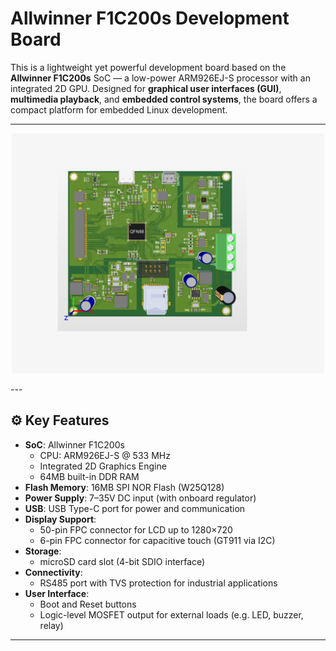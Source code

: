 # Allwinner F1C200s Development Board

This is a lightweight yet powerful development board based on the **Allwinner F1C200s** SoC — a low-power ARM926EJ-S processor with an integrated 2D GPU. Designed for **graphical user interfaces (GUI)**, **multimedia playback**, and **embedded control systems**, the board offers a compact platform for embedded Linux development.

---
<p align="center">
  <img src="PCB.PNG" alt="Board Image" width="500">
</p>
---

## ⚙️ Key Features

- **SoC**: Allwinner F1C200s  
  - CPU: ARM926EJ-S @ 533 MHz  
  - Integrated 2D Graphics Engine  
  - 64MB built-in DDR RAM  
- **Flash Memory**: 16MB SPI NOR Flash (W25Q128)
- **Power Supply**: 7–35V DC input (with onboard regulator)
- **USB**: USB Type-C port for power and communication
- **Display Support**:
  - 50-pin FPC connector for LCD up to 1280×720
  - 6-pin FPC connector for capacitive touch (GT911 via I2C)
- **Storage**:
  - microSD card slot (4-bit SDIO interface)
- **Connectivity**:
  - RS485 port with TVS protection for industrial applications
- **User Interface**:
  - Boot and Reset buttons
  - Logic-level MOSFET output for external loads (e.g. LED, buzzer, relay)

---
